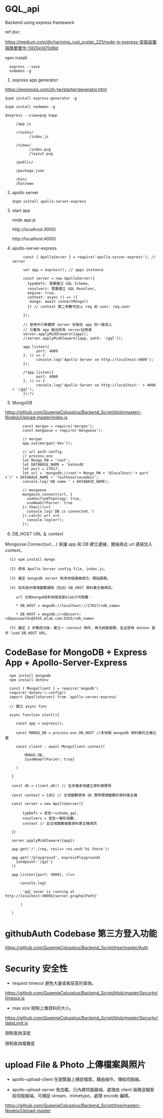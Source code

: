 # GQL_api
Backend using express framework

ref doc:

https://medium.com/@charming_rust_oyster_221/node-js-express-安裝設置與簡單實作-5920e1d70d9d

npm install:

      express --save
      nodemon -g
      
1. express app generator:

https://expressjs.com/zh-tw/starter/generator.html

    $npm install express-generator -g
    
    $npm install nodemon -g

    $express --view=pug kapp

         /app.js
        
         /routes/
               /index.js
               
         /views/
               /index.pug
               /layout.pug
               
         /public/
         
         /package.json
         
         /bin/
         /bin/www

2. apollo server 

       $npm install apollo-server-express

3. start app

     node app.js

      http://localhost:3000/
      
      http://localhost:4000/
      
4. apollo-server-express

            const { ApolloServer } = require('apollo-server-express'); // server
           
            var app = express(); // apps instance
            
            const server = new ApolloServer({
              typeDefs: 需要建立 GQL Schema, 
              resolvers: 需要建立 GQL Resolver,
              engine: true,
              context: async () => ({
               mongo: await connectMongo()
              }) // context 第二參數可加上 req 如 user: req.user

            });
            
            // 使用中介軟體將 server 安裝在 app 同一路徑上
            // 引數為 app 輸出則為 server註冊者
            server.applyMiddleware({app});
            //server.applyMiddleware({app, path: '/gql'}); 
            
            app.listen({
                  port: 4000
            }, () => {
                  console.log('Apollo Server on http://localhost:4000');
            });
            
            /*app.listen({
                  port: 4000
            }, () => {
                  console.log('Apollo Server on http://localhost:' + 4000 + '/gql');
            });*/
            
  5. MongoDB
  
  https://github.com/QueenieCplusplus/Backend_Script/blob/master/-Nodejs/Upload-master/index.js
  
            const morgan = require('morgan');
            const mongoose = require('mongoose');

            // morgan 
            app.use(morgan('dev'));

            // url path config
            // process.env
            let Mongo_PW = 'root';
            let DATABASE_NAME = 'katesdb'
            let port = 27017;
            let url = 'mongodb://root'+ Mongo_PW + '@localhost:'+ port +'/' + DATABASE_NAME + '?authSource=admin';
            console.log('DB name ' + DATABASE_NAME);

            // mongoose
            mongoose.connect(url, {
              useUnifiedTopology: true,
              useNewUrlParser: true
            }).then(()=>{
              console.log('DB is connected.')
            }).catch( err =>{
              console.log(err);
            });
            
  6. DB_HOST URL ＆ context

Mongoose.Connect(url,...) 來讓 app 和 DB 建立連線，爾後將此 url 連結加入 context。

      (1) npm install mongo

      (2) 修改 Apollo Server config file, index.js。

      (3) 確定 mongodb server 和本地端連線成功，開始服務。

      (4) 從系統內環境變數讀取（拉出）DB_HOST 資料庫主機資訊。

         url 分成mongoDB本地端或是mlab沙河兩種：

         * DB_HOST = mogodb://localhost://27017/<db_name>

         * DB_HOST = mogodb://<dbuser>:<dbpassword>@5555.mlab.com:5555/<db_name>

      (5) 確定 3 步驟成功後，建立一 context 物件，再次啟動服務，並且使用 dotenv 套件 load DB_HOST URL。

# CodeBase for MongoDB + Express App + Apollo-Server-Express

      npm install mongodb
      npm install dotenv

      const { MongoClient } = require('mogodb')
      require('dotenv').config()
      import {ApolloServer} from 'apollo-server-express'

      // 建立 async func

      async function start(){

         const app = express();

         const MONGO_DB = process.env.DB_HOST //本地端 mongodb 資料庫的主機位置

         const client - await MongoClient.connect(

             MONGO_DB,
             {useNewUrlParser: true}

         )
         
       }
       
       const db = client.db() // 在本機本地建立資料庫實例
       
       const context = {db} // 全域變數使用 db 實例環境變數的資料庫主機
       
       const server = new ApolloServer({
       
            typDefs = 宣告一schema_gql,
            resolvers = 宣告一解析函數,
            context // 此全域變數裝載資料庫主機資訊
       
       })
       
       server.applyMiddleware({app})
       
       app.get('/',(req, res)=> res.end('hi there'))
       
       app.get('/playground', expressPlayground(
         {endpoint:'/gql'}
       ))
       
       app.listen({port: 4000}, ()=>
       
           console.log(
           
            'gql sever is running at http://localhost:4000${server.graphqlPath}'
           
           )
       
       )

# githubAuth Codebase 第三方登入功能

https://github.com/QueenieCplusplus/Backend_Script/tree/master/Auth

# Security 安全性

* request timeout 避免大量或者惡意的查詢。

https://github.com/QueenieCplusplus/Backend_Script/blob/master/Security/timeout.js

* max size 限制上傳資料的大小。

https://github.com/QueenieCplusplus/Backend_Script/blob/master/Security/dataLimit.js

限制查詢深度

限制查詢複雜度

# upload File & Photo 上傳檔案與照片

   * apollo-upload-client 在瀏覽器上捕捉檔案，藉由操作，傳給伺服器。
     
   * apollo-upload-server 免加載，已內建伺服器端，處理由 client 端傳送檔案給伺服器端，可捕捉 stream、mimetype，處理 encode 編碼。
     
     
   https://github.com/QueenieCplusplus/Backend_Script/tree/master/-Nodejs/Upload-master
